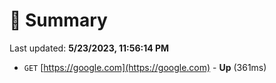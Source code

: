 # 📖 Summary
Last updated: **5/23/2023, 11:56:14 PM**

- `GET` [https://google.com](https://google.com) - **Up** (361ms)
